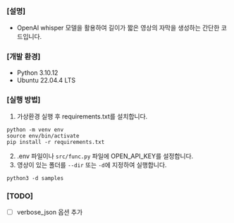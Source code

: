 ### [설명]
* OpenAI whisper 모델을 활용하여 길이가 짧은 영상의 자막을 생성하는 간단한 코드입니다.

### [개발 환경]
* Python 3.10.12
* Ubuntu 22.04.4 LTS

### [실행 방법]
1. 가상환경 실행 후 requirements.txt를 설치합니다.
```
python -m venv env
source env/bin/activate
pip install -r requirements.txt
```
2. .env 파일이나 `src/func.py` 파일에 OPEN_API_KEY를 설정합니다.
3. 영상이 있는 폴더를 `--dir` 또는 `-d`에 지정하여 실행합니다.
```
python3 -d samples
```

### [TODO]
- [ ] verbose_json 옵션 추가
